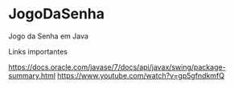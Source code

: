 # JogoDaSenha
Jogo da Senha em Java

Links importantes

https://docs.oracle.com/javase/7/docs/api/javax/swing/package-summary.html
https://www.youtube.com/watch?v=gp5gfndkmfQ
